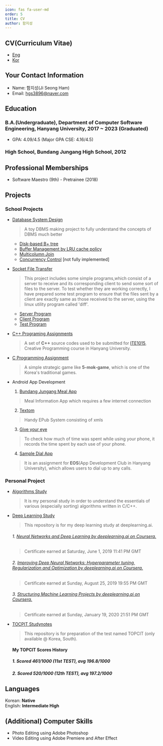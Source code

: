 ```yaml
---
icon: fas fa-user-md
order: 5
title: CV
author: 함지성
---
```


## CV(Curriculum Vitae)
 - [Eng](https://docs.google.com/document/d/e/2PACX-1vQ_qZ0HrsVepFY7G21LOxlpETxehx9WTjOPmrlIsnhN4-p7fiqjBVwW9ceVrGWeMGhuRZzHMdm9aVEd/pub) 
 - [Kor](https://docs.google.com/document/d/e/2PACX-1vRcXyUKvgiUUYetW1KNdGIAT8rUmZJ_lM6dZzjZg0IFHKAeEWN-7n8_0Ne1m16h3A7w7Wh5BUnPEcIV/pub)

## Your Contact Information

 *	Name: 함지성(Ji Seong Ham)
 *	Email: hgs3896@naver.com

## Education

### B.A.(Undergraduate), Department of Computer Software Engineering, Hanyang University, 2017 ~ 2023 (Graduated)
 * GPA: 4.09/4.5 (Major GPA CSE: 4.16/4.5)

### High School, Bundang Jungang High School, 2012

## Professional Memberships
 * Software Maestro (9th) - Pretrainee (2018)

## Projects

### School Projects

* [Database System Design](https://github.com/hgs3896/ITE2038)
    > A toy DBMS making project to fully understand the concepts of DBMS much better
    + [Disk-based B+ tree](https://github.com/hgs3896/ITE2038/wiki/disk-based-b-plus-tree)
    + [Buffer Management by LRU cache policy](https://github.com/hgs3896/ITE2038/wiki/Buffer-Management)
    + [Multicolumn Join](https://github.com/hgs3896/ITE2038/wiki/Join)
    + [Concurrency Control](https://github.com/hgs3896/ITE2038/wiki/Concurrency-Control) \[not fully implemented\]

* [Socket File Transfer](https://github.com/hgs3896/Network-2018)
    > This project includes some simple programs,which consist of a server to receive and its corresponding client to send some sort of files to the server. To test whether they are working correctly, I have prepared some test program to ensure that the files sent by a client are exactly same as those received to the server, using the linux utility program called \'diff\'.

    + [Server Program](https://github.com/hgs3896/Network-2018/blob/master/src/server.c)
    + [Client Program](https://github.com/hgs3896/Network-2018/blob/master/src/client.c)
    + [Test Program](https://github.com/hgs3896/Network-2018/blob/master/test/tc_generator.py)

 * [C++ Programing Assignments](https://github.com/hgs3896/ITE1015_Creative_Programming)
    > A set of **C++** source codes used to be submitted for [ITE1015](https://github.com/hgs3896/ITE1015_Creative_Programming), Creative Programming course in Hanyang University.

 * [C Programming Assignment](https://github.com/hgs3896/Exomok)
    >  A simple strategic game like **5-mok-game**, which is one of the Korea's traditional games.

 * Android App Development

   1. [Bundang Jungang Meal App](https://github.com/hgs3896/BDJAMealApp)
   > Meal Information App which requires a few internet connection

	2. [Textom](https://github.com/hgs3896/Textom) 
	> Handy EPub System consisting of xmls

	3. [Give your eye](https://github.com/hgs3896/Give-Your-Eye)  
	> To check how much of time was spent while using your phone, it records the time spent by each use of your phone.

	4. [Sample Dial App](https://github.com/hgs3896/EOS)  
	> It is an assignment for **EOS**(App Development Club in Hanyang University), which allows users to dial up to any calls.

### Personal Project

 * [Algorithms Study](https://github.com/hgs3896/Algorithms)
    > It is my personal study in order to understand the essentials of various (especially sorting) algorithms written in C/C++.

 * [Deep Learning Study](https://github.com/hgs3896/Deep-Learning)
    > This repository is for my deep learning study at deeplearning.ai.
    
   ###### 1. [Neural Networks and Deep Learning by deeplearning.ai on Coursera.](https://www.coursera.org/account/accomplishments/certificate/CND85SL5SQV8)
   > Certificate earned at Saturday, June 1, 2019 11:41 PM GMT

   ###### 2. [Improving Deep Neural Networks: Hyperparameter tuning, Regularization and Optimization by deeplearning.ai on Coursera.](https://www.coursera.org/account/accomplishments/certificate/M6HYHKXDM7RF)
   > Certificate earned at Sunday, August 25, 2019 19:55 PM GMT

   ###### 3. [Structuring Machine Learning Projects by deeplearning.ai on Coursera.](https://www.coursera.org/account/accomplishments/certificate/NSDE28QWXY29)
   > Certificate earned at Sunday, January 19, 2020 21:51 PM GMT

 * [TOCPIT Studynotes](https://github.com/hgs3896/TOPCIT-stduynotes)
    > This repository is for preparation of the test named TOPCIT (only available @ Korea, South).

   #### My TOPCIT Scores History
   ##### 1. Scored 461/1000 (11st TEST), avg 196.8/1000
   ##### 2. Scored 520/1000 (12th TEST), avg 197.2/1000

## Languages

 Korean: **Native**<br/>
 English: **Intermediate High**<br/>

## (Additional) Computer Skills
 * Photo Editing using Adobe Photoshop  
 * Video Editing using Adobe Premiere and After Effect  
